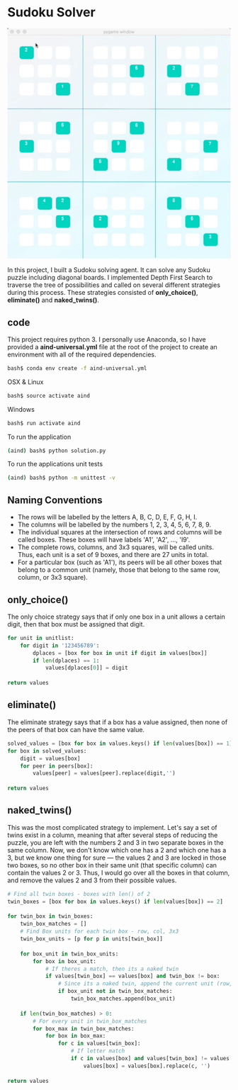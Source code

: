 # Sudoku Solver

![Example Sudoku Solver](resize-sudoku-solver.gif)

In this project, I built a Sudoku solving agent. It can solve any Sudoku puzzle including diagonal boards.  I implemented Depth First Search to traverse the tree of possibilities and called on several different strategies during this process. These strategies consisted of **only_choice()**, **eliminate()** and **naked_twins()**.

## code

This project requires python 3.  I personally use Anaconda, so I have provided a **aind-universal.yml** file at the root of the project to create an environment with all of the required dependencies.

```bash
bash$ conda env create -f aind-universal.yml
```
OSX & Linux
```bash
bash$ source activate aind
```
Windows
```bash
bash$ run activate aind
```
To run the application
```bash
(aind) bash$ python solution.py 
```
To run the applications unit tests
```bash
(aind) bash$ python -m unittest -v
```

## Naming Conventions

+ The rows will be labelled by the letters A, B, C, D, E, F, G, H, I.
+ The columns will be labelled by the numbers 1, 2, 3, 4, 5, 6, 7, 8, 9.
+ The individual squares at the intersection of rows and columns will be called boxes. These boxes will have labels 'A1', 'A2', ..., 'I9'.
+ The complete rows, columns, and 3x3 squares, will be called units. Thus, each unit is a set of 9 boxes, and there are 27 units in total.
+ For a particular box (such as 'A1'), its peers will be all other boxes that belong to a common unit (namely, those that belong to the same row, column, or 3x3 square).


## only_choice()

The only choice strategy says that if only one box in a unit allows a certain digit, then that box must be assigned that digit.

```python
for unit in unitlist:
    for digit in '123456789':
        dplaces = [box for box in unit if digit in values[box]]
        if len(dplaces) == 1:
            values[dplaces[0]] = digit
            
return values
```

## eliminate()

The eliminate strategy says that if a box has a value assigned, then none of the peers of that box can have the same value.

```python
solved_values = [box for box in values.keys() if len(values[box]) == 1]
for box in solved_values:
    digit = values[box]
    for peer in peers[box]:
        values[peer] = values[peer].replace(digit,'')
        
return values
```

## naked_twins()

This was the most complicated strategy to implement. Let's say a set of twins exist in a column, meaning that after several steps of reducing the puzzle, you are left with the numbers 2 and 3 in two separate boxes in the same column. Now, we don't know which one has a 2 and which one has a 3, but we know one thing for sure — the values 2 and 3 are locked in those two boxes, so no other box in their same unit (that specific column) can contain the values 2 or 3. Thus, I would go over all the boxes in that column, and remove the values 2 and 3 from their possible values.

```python
# Find all twin boxes - boxes with len() of 2
twin_boxes = [box for box in values.keys() if len(values[box]) == 2]

for twin_box in twin_boxes:
    twin_box_matches = []
    # Find Box units for each twin box - row, col, 3x3
    twin_box_units = [p for p in units[twin_box]]
    
    for box_unit in twin_box_units:
        for box in box_unit:
            # If theres a match, then its a naked twin
            if values[twin_box] == values[box] and twin_box != box:
                # Since its a naked twin, append the current unit (row, col or 3x3)
                if box_unit not in twin_box_matches:
                    twin_box_matches.append(box_unit)
    
    if len(twin_box_matches) > 0:
        # For every unit in twin_box_matches
        for box_max in twin_box_matches:
            for box in box_max:
                for c in values[twin_box]:
                    # If letter match
                    if c in values[box] and values[twin_box] != values[box] and len(values[box]) >= 2:
                        values[box] = values[box].replace(c, '')

return values
```

